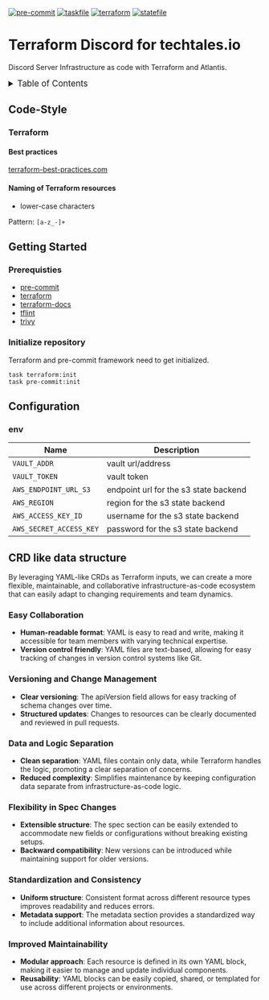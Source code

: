 <!-- markdownlint-disable MD041 -->
<!-- markdownlint-disable MD033 -->
<!-- markdownlint-disable MD028 -->

<!-- PROJECT SHIELDS -->
<!--
*** I'm using markdown "reference style" links for readability.
*** Reference links are enclosed in brackets [ ] instead of parentheses ( ).
*** See the bottom of this document for the declaration of the reference variables
*** for contributors-url, forks-url, etc. This is an optional, concise syntax you may use.
*** https://www.markdownguide.org/basic-syntax/#reference-style-links
-->

[![pre-commit][pre-commit-shield]][pre-commit-url]
[![taskfile][taskfile-shield]][taskfile-url]
[![terraform][terraform-shield]][terraform-url]
[![statefile][statefile-shield]](README.md)

# Terraform Discord for techtales.io

Discord Server Infrastructure as code with Terraform and Atlantis.

<details>
  <summary style="font-size:1.2em;">Table of Contents</summary>
<!-- START doctoc generated TOC please keep comment here to allow auto update -->
<!-- DON'T EDIT THIS SECTION, INSTEAD RE-RUN doctoc TO UPDATE -->

- [Code-Style](#code-style)
  - [Terraform](#terraform)
- [Getting Started](#getting-started)
  - [Prerequisties](#prerequisties)
  - [Initialize repository](#initialize-repository)
- [Configuration](#configuration)
  - [env](#env)
- [CRD like data structure](#crd-like-data-structure)
  - [Easy Collaboration](#easy-collaboration)
  - [Versioning and Change Management](#versioning-and-change-management)
  - [Data and Logic Separation](#data-and-logic-separation)
  - [Flexibility in Spec Changes](#flexibility-in-spec-changes)
  - [Standardization and Consistency](#standardization-and-consistency)
  - [Improved Maintainability](#improved-maintainability)

<!-- END doctoc generated TOC please keep comment here to allow auto update -->
</details>

## Code-Style

### Terraform

#### Best practices

[terraform-best-practices.com][terraform-best-practices]

#### Naming of Terraform resources

- lower-case characters

Pattern: `[a-z_-]+`

## Getting Started

### Prerequisties

- [pre-commit][pre-commit-url]
- [terraform][terraform-url]
- [terraform-docs][terraform-docs]
- [tflint][tflint]
- [trivy][trivy]

### Initialize repository

Terraform and pre-commit framework need to get initialized.

```console
task terraform:init
task pre-commit:init
```

## Configuration

### env

| Name                    | Description                           |
| ----------------------- | ------------------------------------- |
| `VAULT_ADDR`            | vault url/address                     |
| `VAULT_TOKEN`           | vault token                           |
| `AWS_ENDPOINT_URL_S3`   | endpoint url for the s3 state backend |
| `AWS_REGION`            | region for the s3 state backend       |
| `AWS_ACCESS_KEY_ID`     | username for the s3 state backend     |
| `AWS_SECRET_ACCESS_KEY` | password for the s3 state backend     |

## CRD like data structure

By leveraging YAML-like CRDs as Terraform inputs, we can create a more flexible, maintainable, and collaborative infrastructure-as-code ecosystem that can easily adapt to changing requirements and team dynamics.

### Easy Collaboration

- **Human-readable format**: YAML is easy to read and write, making it accessible for team members with varying technical expertise.
- **Version control friendly**: YAML files are text-based, allowing for easy tracking of changes in version control systems like Git.

### Versioning and Change Management

- **Clear versioning**: The apiVersion field allows for easy tracking of schema changes over time.
- **Structured updates**: Changes to resources can be clearly documented and reviewed in pull requests.

### Data and Logic Separation

- **Clean separation**: YAML files contain only data, while Terraform handles the logic, promoting a clear separation of concerns.
- **Reduced complexity**: Simplifies maintenance by keeping configuration data separate from infrastructure-as-code logic.

### Flexibility in Spec Changes

- **Extensible structure**: The spec section can be easily extended to accommodate new fields or configurations without breaking existing setups.
- **Backward compatibility**: New versions can be introduced while maintaining support for older versions.

### Standardization and Consistency

- **Uniform structure**: Consistent format across different resource types improves readability and reduces errors.
- **Metadata support**: The metadata section provides a standardized way to include additional information about resources.

### Improved Maintainability

- **Modular approach**: Each resource is defined in its own YAML block, making it easier to manage and update individual components.
- **Reusability**: YAML blocks can be easily copied, shared, or templated for use across different projects or environments.

<!-- MARKDOWN LINKS & IMAGES -->
<!-- https://www.markdownguide.org/basic-syntax/#reference-style-links -->

<!-- Links -->

[terraform-best-practices]: https://www.terraform-best-practices.com/naming
[terraform-docs]: https://github.com/terraform-docs/terraform-docs
[tflint]: https://github.com/terraform-linters/tflint
[trivy]: https://aquasecurity.github.io/trivy

<!-- Badges -->

[terraform-shield]: https://img.shields.io/badge/terraform-1.x-844fba?logo=terraform
[terraform-url]: https://www.terraform.io/
[pre-commit-shield]: https://img.shields.io/badge/pre--commit-enabled-brightgreen?logo=pre-commit
[pre-commit-url]: https://github.com/pre-commit/pre-commit
[taskfile-shield]: https://img.shields.io/badge/taskfile-enabled-brightgreen?logo=task
[taskfile-url]: https://taskfile.dev/
[statefile-shield]: https://img.shields.io/badge/minio-tfstate-F8991D.svg?logo=amazons3
